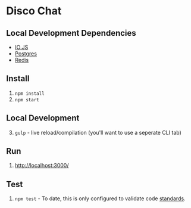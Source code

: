 # Disco Chat



## Local Development Dependencies

- [IO.JS]()
- [Postgres](https://www.docker.com/)
- [Redis](https://docs.docker.com/compose/)

## Install

1. `npm install`
2. `npm start`

## Local Development

3. `gulp` - live reload/compilation (you'll want to use a seperate CLI tab)

## Run

1. [http://localhost:3000/](http://localhost:3000)

## Test

1. `npm test` - To date, this is only configured to validate code [standards](https://github.com/feross/standard).